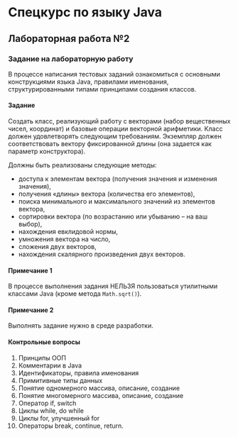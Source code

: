 # Спецкурс по языку Java
## Лабораторная работа №2
### Задание на лабораторную работу

В процессе написания тестовых заданий ознакомиться с основными конструкциями языка Java, правилами именования, структурированными типами принципами создания классов.

#### Задание
Создать класс, реализующий работу с векторами (набор вещественных чисел, координат) и базовые операции векторной арифметики. Класс должен удовлетворять следующим требованиям.
Экземпляр должен соответствовать вектору фиксированной длины (она задается как параметр конструктора).

Должны быть реализованы следующие методы:
- доступа к элементам вектора (получения значения и изменения значения),
- получения «длины» вектора (количества его элементов),
- поиска минимального и максимального значений из элементов вектора,
- сортировки вектора (по возрастанию или убыванию – на ваш выбор),
- нахождения евклидовой нормы,
- умножения вектора на число,
- сложения двух векторов,
- нахождения скалярного произведения двух векторов.

#### Примечание 1
В процессе выполнения задания НЕЛЬЗЯ пользоваться утилитными классами Java (кроме метода `Math.sqrt()`).

#### Примечание 2
Выполнять задание нужно в среде разработки.

#### Контрольные вопросы
1. Принципы ООП
2. Комментарии в Java
3. Идентификаторы, правила именования
4. Примитивные типы данных
5. Понятие одномерного массива, описание, создание
6. Понятие многомерного массива, описание, создание
7. Оператор if, switch
8. Циклы while, do while
9. Циклы for, улучшенный for
10. Операторы break, continue, return.
